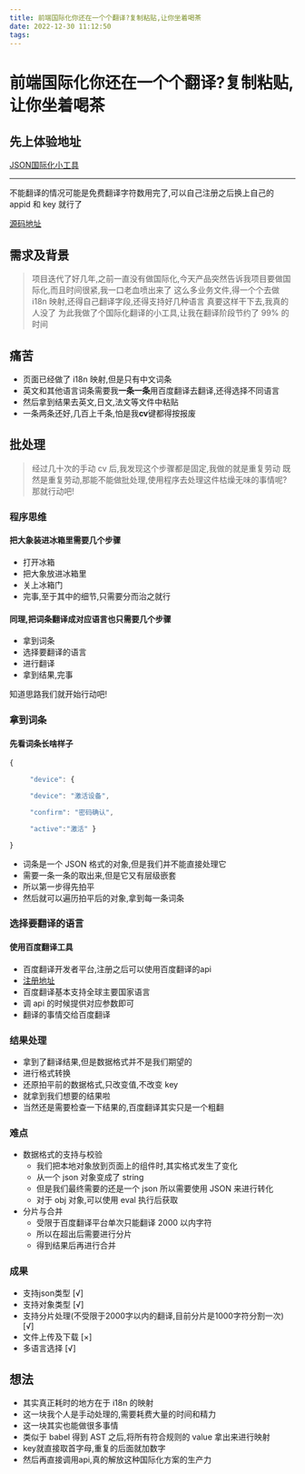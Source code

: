 ```yaml
---
title: 前端国际化你还在一个个翻译?复制粘贴,让你坐着喝茶
date: 2022-12-30 11:12:50
tags:
---
```


# 前端国际化你还在一个个翻译?复制粘贴,让你坐着喝茶

## 先上体验地址

[JSON国际化小工具](https://david-xia001.github.io/Json-Internation/)

---
不能翻译的情况可能是免费翻译字符数用完了,可以自己注册之后换上自己的 appid 和 key 就行了

[源码地址](https://github.com/David-XIa001/Json-Internation)

## 需求及背景

> 项目迭代了好几年,之前一直没有做国际化,今天产品突然告诉我项目要做国际化,而且时间很紧,我一口老血喷出来了
> 这么多业务文件,得一个个去做 i18n 映射,还得自己翻译字段,还得支持好几种语言
> 真要这样干下去,我真的人没了
> 为此我做了个国际化翻译的小工具,让我在翻译阶段节约了 99% 的时间

## 痛苦

- 页面已经做了 i18n 映射,但是只有中文词条
- 英文和其他语言词条需要我**一条一条**用百度翻译去翻译,还得选择不同语言
- 然后拿到结果去英文,日文,法文等文件中粘贴
- 一条两条还好,几百上千条,怕是我**cv**键都得按报废

## 批处理

> 经过几十次的手动 cv 后,我发现这个步骤都是固定,我做的就是重复劳动
> 既然是重复劳动,那能不能做批处理,使用程序去处理这件枯燥无味的事情呢?
> 那就行动吧!

### 程序思维

#### 把大象装进冰箱里需要几个步骤

- 打开冰箱
- 把大象放进冰箱里
- 关上冰箱门
- 完事,至于其中的细节,只需要分而治之就行

#### 同理,把词条翻译成对应语言也只需要几个步骤

- 拿到词条
- 选择要翻译的语言
- 进行翻译
- 拿到结果,完事

知道思路我们就开始行动吧!

### 拿到词条

#### 先看词条长啥样子
``` js
{

     "device": {

     "device": "激活设备",

     "confirm": "密码确认",

     "active":"激活" }

}

```
- 词条是一个 JSON 格式的对象,但是我们并不能直接处理它
- 需要一条一条的取出来,但是它又有层级嵌套
- 所以第一步得先拍平
- 然后就可以遍历拍平后的对象,拿到每一条词条

### 选择要翻译的语言

#### 使用百度翻译工具

- 百度翻译开发者平台,注册之后可以使用百度翻译的api
- [注册地址](https://api.fanyi.baidu.com/product/11)
- 百度翻译基本支持全球主要国家语言
- 调 api 的时候提供对应参数即可
- 翻译的事情交给百度翻译

### 结果处理

- 拿到了翻译结果,但是数据格式并不是我们期望的
- 进行格式转换
- 还原拍平前的数据格式,只改变值,不改变 key
- 就拿到我们想要的结果啦
- 当然还是需要检查一下结果的,百度翻译其实只是一个粗翻

### 难点

- 数据格式的支持与校验
    - 我们把本地对象放到页面上的组件时,其实格式发生了变化
    - 从一个 json 对象变成了 string
    - 但是我们最终需要的还是一个 json 所以需要使用 JSON 来进行转化
    - 对于 obj 对象,可以使用 eval 执行后获取
- 分片与合并
    - 受限于百度翻译平台单次只能翻译 2000 以内字符
    - 所以在超出后需要进行分片
    - 得到结果后再进行合并

### 成果

- 支持json类型 [√]
- 支持对象类型 [√]
- 支持分片处理(不受限于2000字以内的翻译,目前分片是1000字符分割一次) [√]
- 文件上传及下载 [×]
- 多语言选择 [√]

## 想法

- 其实真正耗时的地方在于 i18n 的映射
- 这一块我个人是手动处理的,需要耗费大量的时间和精力
- 这一块其实也能做很多事情
- 类似于 babel 得到 AST 之后,将所有符合规则的 value 拿出来进行映射
- key就直接取首字母,重复的后面就加数字
- 然后再直接调用api,真的解放这种国际化方案的生产力